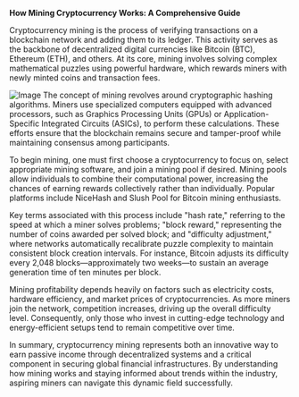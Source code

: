 **How Mining Cryptocurrency Works: A Comprehensive Guide**

Cryptocurrency mining is the process of verifying transactions on a blockchain network and adding them to its ledger. This activity serves as the backbone of decentralized digital currencies like Bitcoin (BTC), Ethereum (ETH), and others. At its core, mining involves solving complex mathematical puzzles using powerful hardware, which rewards miners with newly minted coins and transaction fees.


![Image](https://github.com/user-attachments/assets/31692037-0104-4703-abd1-696b6a7dd41b)
The concept of mining revolves around cryptographic hashing algorithms. Miners use specialized computers equipped with advanced processors, such as Graphics Processing Units (GPUs) or Application-Specific Integrated Circuits (ASICs), to perform these calculations. These efforts ensure that the blockchain remains secure and tamper-proof while maintaining consensus among participants.

To begin mining, one must first choose a cryptocurrency to focus on, select appropriate mining software, and join a mining pool if desired. Mining pools allow individuals to combine their computational power, increasing the chances of earning rewards collectively rather than individually. Popular platforms include NiceHash and Slush Pool for Bitcoin mining enthusiasts.

Key terms associated with this process include "hash rate," referring to the speed at which a miner solves problems; "block reward," representing the number of coins awarded per solved block; and "difficulty adjustment," where networks automatically recalibrate puzzle complexity to maintain consistent block creation intervals. For instance, Bitcoin adjusts its difficulty every 2,048 blocks—approximately two weeks—to sustain an average generation time of ten minutes per block.

Mining profitability depends heavily on factors such as electricity costs, hardware efficiency, and market prices of cryptocurrencies. As more miners join the network, competition increases, driving up the overall difficulty level. Consequently, only those who invest in cutting-edge technology and energy-efficient setups tend to remain competitive over time.

In summary, cryptocurrency mining represents both an innovative way to earn passive income through decentralized systems and a critical component in securing global financial infrastructures. By understanding how mining works and staying informed about trends within the industry, aspiring miners can navigate this dynamic field successfully.